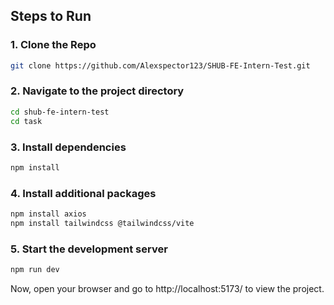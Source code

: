 ## Steps to Run

### 1. Clone the Repo

```bash
git clone https://github.com/Alexspector123/SHUB-FE-Intern-Test.git
```

### 2. Navigate to the project directory

```bash
cd shub-fe-intern-test
cd task
```

### 3. Install dependencies

```bash
npm install
```

### 4. Install additional packages

```bash
npm install axios
npm install tailwindcss @tailwindcss/vite
```

### 5. Start the development server

```bash
npm run dev
```

Now, open your browser and go to http://localhost:5173/ to view the project.
